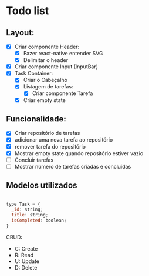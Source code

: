 # Todo list

## Layout:
- [x] Criar componente Header:
  - [x] Fazer react-native entender SVG
  - [x] Delimitar o header 
- [x] Criar componente Input (InputBar)
- [x] Task Container:
  - [x] Criar o Cabeçalho
  - [x] Listagem de tarefas:
    - [x]  Criar componente Tarefa
  - [x] Criar empty state

## Funcionalidade:
  - [x] Criar repositório de tarefas
  - [x] adicionar uma nova tarefa ao repositório
  - [x] remover tarefa do repositório
  - [x] Mostrar empty state quando repositório estiver vazio
  - [ ] Concluir tarefas
  - [ ] Mostrar número de tarefas criadas e concluídas

## Modelos utilizados

```javascript

type Task = {
  _id: string;
  title: string;
  isCompleted: boolean;
}

```

CRUD:
- C: Create
- R: Read
- U: Update
- D: Delete